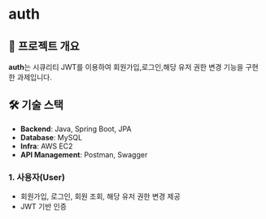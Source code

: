# auth

## 📌 프로젝트 개요

**auth**는 시큐리티 JWT를 이용하여 회원가입,로그인,해당 유저 권한 변경 기능을 구현한 과제입니다.

## 🛠️ 기술 스택

- **Backend**: Java, Spring Boot, JPA
- **Database**: MySQL
- **Infra**: AWS EC2
- **API Management**: Postman, Swagger

### 1. 사용자(User)

- 회원가입, 로그인, 회원 조회, 해당 유저 권한 변경 제공
- JWT 기반 인증 
